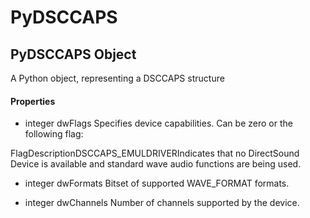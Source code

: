 # PyDSCCAPS

## PyDSCCAPS Object



A Python object, representing a DSCCAPS structure

#### Properties

  - integer dwFlags
    Specifies device capabilities\. Can be zero or the following flag:

FlagDescriptionDSCCAPS\_EMULDRIVERIndicates that no DirectSound Device is available and standard wave audio functions are being used\.
  - integer dwFormats
    Bitset of supported WAVE\_FORMAT formats\.

  - integer dwChannels
    Number of channels supported by the device\.